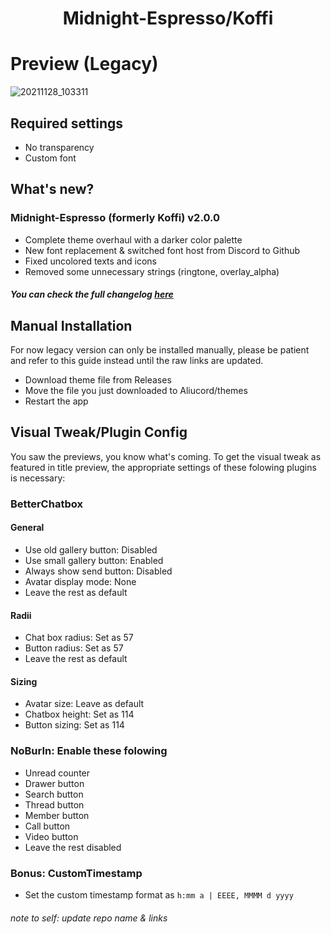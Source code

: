 <h1 align="center">
Midnight-Espresso/Koffi
</h1>

# Preview (Legacy)

![20211128_103311](https://user-images.githubusercontent.com/92243378/143729404-a08c3324-deb2-41a6-bbda-9e1db2d3632e.png)

## Required settings
- No transparency
- Custom font

## What's new?
### Midnight-Espresso (formerly Koffi) v2.0.0
- Complete theme overhaul with a darker color palette
- New font replacement & switched font host from Discord to Github
- Fixed uncolored texts and icons
- Removed some unnecessary strings (ringtone, overlay_alpha)
##### You can check the full changelog [here](https://github.com/kartoflu/koffi/blob/main/CHANGELOG.md)

## Manual Installation
For now legacy version can only be installed manually, please be patient and refer to this guide instead until the raw links are updated.
- Download theme file from Releases
- Move the file you just downloaded to Aliucord/themes
- Restart the app

## Visual Tweak/Plugin Config
You saw the previews, you know what's coming. To get the visual tweak as featured in title preview, the appropriate settings of these folowing plugins is necessary:
### BetterChatbox
#### General
- Use old gallery button: Disabled
- Use small gallery button: Enabled
- Always show send button: Disabled
- Avatar display mode: None
- Leave the rest as default

#### Radii
- Chat box radius: Set as 57
- Button radius: Set as 57
- Leave the rest as default

#### Sizing
- Avatar size: Leave as default
- Chatbox height: Set as 114
- Button sizing: Set as 114

### NoBurIn: Enable these folowing
- Unread counter
- Drawer button
- Search button
- Thread button
- Member button
- Call button
- Video button
- Leave the rest disabled

### Bonus: CustomTimestamp
- Set the custom timestamp format as `h:mm a | EEEE, MMMM d yyyy`

###### note to self: update repo name & links
